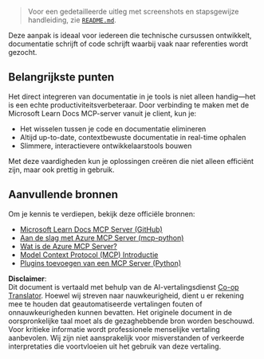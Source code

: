 <!--
CO_OP_TRANSLATOR_METADATA:
{
  "original_hash": "577394ece173bbc758150fd4bfbc13dd",
  "translation_date": "2025-06-21T14:19:18+00:00",
  "source_file": "09-CaseStudy/docs-mcp/README.md",
  "language_code": "nl"
}
-->
> Voor een gedetailleerde uitleg met screenshots en stapsgewijze handleiding, zie [`README.md`](./solution/scenario3/README.md).

Deze aanpak is ideaal voor iedereen die technische cursussen ontwikkelt, documentatie schrijft of code schrijft waarbij vaak naar referenties wordt gezocht.

## Belangrijkste punten

Het direct integreren van documentatie in je tools is niet alleen handig—het is een echte productiviteitsverbeteraar. Door verbinding te maken met de Microsoft Learn Docs MCP-server vanuit je client, kun je:

- Het wisselen tussen je code en documentatie elimineren
- Altijd up-to-date, contextbewuste documentatie in real-time ophalen
- Slimmere, interactievere ontwikkelaarstools bouwen

Met deze vaardigheden kun je oplossingen creëren die niet alleen efficiënt zijn, maar ook prettig in gebruik.

## Aanvullende bronnen

Om je kennis te verdiepen, bekijk deze officiële bronnen:

- [Microsoft Learn Docs MCP Server (GitHub)](https://github.com/MicrosoftDocs/mcp)
- [Aan de slag met Azure MCP Server (mcp-python)](https://learn.microsoft.com/en-us/azure/developer/azure-mcp-server/get-started#create-the-python-app)
- [Wat is de Azure MCP Server?](https://learn.microsoft.com/en-us/azure/developer/azure-mcp-server/)
- [Model Context Protocol (MCP) Introductie](https://modelcontextprotocol.io/introduction)
- [Plugins toevoegen van een MCP Server (Python)](https://learn.microsoft.com/en-us/semantic-kernel/concepts/plugins/adding-mcp-plugins)

**Disclaimer**:  
Dit document is vertaald met behulp van de AI-vertalingsdienst [Co-op Translator](https://github.com/Azure/co-op-translator). Hoewel wij streven naar nauwkeurigheid, dient u er rekening mee te houden dat geautomatiseerde vertalingen fouten of onnauwkeurigheden kunnen bevatten. Het originele document in de oorspronkelijke taal moet als de gezaghebbende bron worden beschouwd. Voor kritieke informatie wordt professionele menselijke vertaling aanbevolen. Wij zijn niet aansprakelijk voor misverstanden of verkeerde interpretaties die voortvloeien uit het gebruik van deze vertaling.